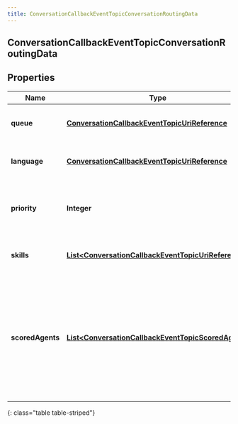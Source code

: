 ```yaml
---
title: ConversationCallbackEventTopicConversationRoutingData
---
```


## ConversationCallbackEventTopicConversationRoutingData

## Properties

| Name             | Type                                                                                                                             | Description                                                                                                                                   | Notes      |
| ---------------- | -------------------------------------------------------------------------------------------------------------------------------- | --------------------------------------------------------------------------------------------------------------------------------------------- | ---------- |
| **queue**        | <!----><!---->[**ConversationCallbackEventTopicUriReference**](ConversationCallbackEventTopicUriReference.md)<!---->             | A UriReference for a resource                                                                                                                 | [optional] |
| **language**     | <!----><!---->[**ConversationCallbackEventTopicUriReference**](ConversationCallbackEventTopicUriReference.md)<!---->             | A UriReference for a resource                                                                                                                 | [optional] |
| **priority**     | <!----><!---->**Integer**<!---->                                                                                                 | The priority of the conversation to use for routing decisions                                                                                 | [optional] |
| **skills**       | <!----><!---->[**List&lt;ConversationCallbackEventTopicUriReference&gt;**](ConversationCallbackEventTopicUriReference.md)<!----> | The skills to use for routing decisions                                                                                                       | [optional] |
| **scoredAgents** | <!----><!---->[**List&lt;ConversationCallbackEventTopicScoredAgent&gt;**](ConversationCallbackEventTopicScoredAgent.md)<!---->   | A collection of agents and their assigned scores for this conversation (0 - 100, higher being better), for use in routing to preferred agents | [optional] |

{: class="table table-striped"}
